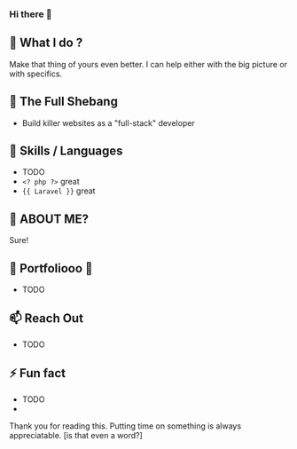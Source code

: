 ### Hi there 👋

<!--
**raminfp/raminfp** is a ✨ _special_ ✨ repository because its `README.md` (this file) appears on your GitHub profile.

Here are some ideas to get you started:

- 🔭 I’m currently working on ...
- 🌱 I’m currently learning ...
- 👯 I’m looking to collaborate on ...
- 🤔 I’m looking for help with ...
- 💬 Ask me about ...
- 📫 How to reach me: ...
- 😄 Pronouns: ...
- ⚡ Fun fact: ...
-->

## 🔭 What I do ? 
Make that thing of yours even better. I can help either with the big picture or with specifics. 

## 🌱 The Full Shebang

- Build killer websites as a "full-stack" developer


## 👯 Skills / Languages

- TODO
- `<? php ?>` great
- `{{ Laravel }}` great


## 🤔 ABOUT ME?
Sure!


## 💬 Portfoliooo 🎵 
- TODO



## 📫 Reach Out
- TODO

## ⚡ Fun fact
- TODO
- 


Thank you for reading this. Putting time on something is always appreciatable. [is that even a word?]

